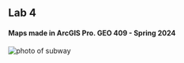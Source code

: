 
## Lab 4
#### Maps made in ArcGIS Pro. GEO 409 - Spring 2024

![photo of subway](https://live.staticflickr.com/65535/54365150100_de5b8e19c6_k.jpg" )


